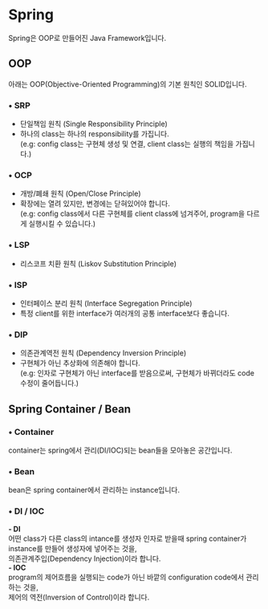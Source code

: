 # Spring
Spring은 OOP로 만들어진 Java Framework입니다.

## OOP
아래는 OOP(Objective-Oriented Programming)의 기본 원칙인 SOLID입니다.
### • SRP
- 단일책임 원칙 (Single Responsibility Principle)
- 하나의 class는 하나의 responsibility를 가집니다.  
(e.g: config class는 구현체 생성 및 연결, client class는 실행의 책임을 가집니다.)
### • OCP
- 개방/폐쇄 원칙 (Open/Close Principle)
- 확장에는 열려 있지만, 변경에는 닫혀있어야 합니다.  
(e.g: config class에서 다른 구현체를 client class에 넘겨주어, program을 다르게 실행시킬 수 있습니다.)
### • LSP
- 리스코프 치환 원칙 (Liskov Substitution Principle)
### • ISP
- 인터페이스 분리 원칙 (Interface Segregation Principle)
- 특정 client를 위한 interface가 여러개의 공통 interface보다 좋습니다.
### • DIP
- 의존관계역전 원칙 (Dependency Inversion Principle)
- 구현체가 아닌 추상화에 의존해야 합니다.  
(e.g: 인자로 구현체가 아닌 interface를 받음으로써, 구현체가 바뀌더라도 code 수정이 줄어듭니다.)

## Spring Container / Bean
### • Container
container는 spring에서 관리(DI/IOC)되는 bean들을 모아놓은 공간입니다.

### • Bean
bean은 spring container에서 관리하는 instance입니다.

### • DI / IOC
**- DI**  
어떤 class가 다른 class의 intance를 생성자 인자로 받을때 spring container가 instance를 만들어 생성자에 넣어주는 것을,  
의존관계주입(Dependency Injection)이라 합니다.  
**- IOC**  
program의 제어흐름을 실행되는 code가 아닌 바깥의 configuration code에서 관리하는 것을,  
제어의 역전(Inversion of Control)이라 합니다.


[//]: # (### • Service)

[//]: # (service는 해당 domain의 business logic을 가지고 있습니다.)

[//]: # ()
[//]: # (### • Repository)

[//]: # (repository는 해당 domain의 저장소&#40;database&#41;를 다루는 logic을 가지고 있습니다.)


[//]: # (// cmd + shitf + enter : semicolon까지 완성)

[//]: # (// psvm : public static void main 자동 완성)

[//]: # (// cmd + option + v)

[//]: # (// option + enter)
